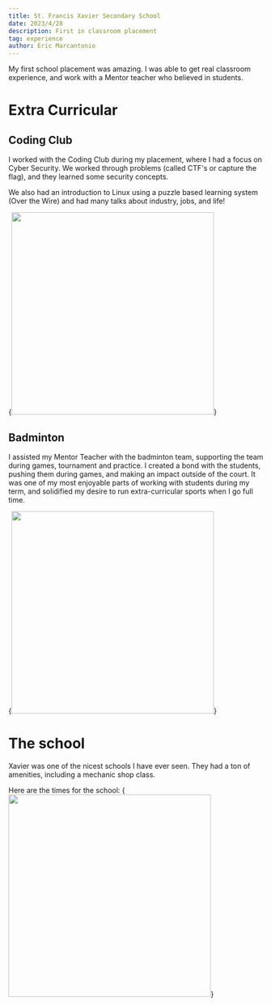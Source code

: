 ```yaml
---
title: St. Francis Xavier Secondary School
date: 2023/4/28
description: First in classroom placement
tag: experience
author: Eric Marcantonio
---
```



My first school placement was amazing. I was able to get real classroom experience, and work with a Mentor teacher who believed in students.

# Extra Curricular

## Coding Club
I worked with the Coding Club during my placement, where I had a focus on Cyber Security. We worked through problems (called CTF's or capture the flag), and they learned some security concepts.

We also had an introduction to Linux using a puzzle based learning system (Over the Wire) and had many talks about industry, jobs, and life!

{<img src="/images/coding_club.png" width='400' height='400'/>}


## Badminton

I assisted my Mentor Teacher with the badminton team, supporting the team during games, tournament and practice. I created a bond with the students, pushing them during games, and making an impact outside of the court. It was one of my most enjoyable parts of working with students during my term, and solidified my desire to run extra-curricular sports when I go full time.

{<img src="/images/badminton.png" width='400' height='400'/>}


# The school

Xavier was one of the nicest schools I have ever seen. They had a ton of amenities, including a mechanic shop class.

Here are the times for the school:
{<img src="/images/school_times.png" width='400' height='400'/>}

